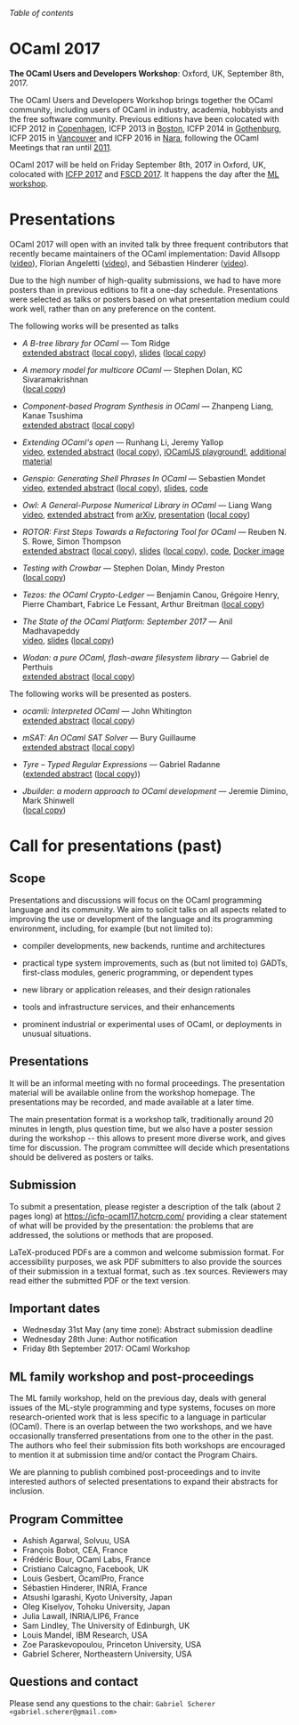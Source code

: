 <!-- ((! set title 2017 !)) -->

*Table of contents*

OCaml 2017
==========

**The OCaml Users and Developers Workshop**: Oxford, UK, September 8th, 2017.

The OCaml Users and Developers Workshop brings together the OCaml
community, including users of OCaml in industry, academia, hobbyists
and the free software community.  Previous editions have been
colocated with ICFP 2012 in [Copenhagen](http://oud.ocaml.org/2012/),
ICFP 2013 in [Boston](../2013), ICFP 2014 in [Gothenburg](../2014),
ICFP 2015 in [Vancouver](../2015) and ICFP 2016 in [Nara](../2016),
following the OCaml Meetings that ran until [2011](../2011).

OCaml 2017 will be held on Friday September 8th, 2017 in Oxford, UK,
colocated with [ICFP 2017](http://conf.researchr.org/home/icfp-2017)
and [FSCD 2017](http://www.cs.ox.ac.uk/conferences/fscd2017/). It
happens the day after the [ML
workshop](http://www.mlworkshop.org/ml2017).


Presentations
=============

OCaml 2017 will open with an invited talk by three frequent
contributors that recently became maintainers of the OCaml
implementation: David Allsopp
([video](https://www.youtube.com/watch?v=10OQHsnyg64&index=2&list=TLGGpj_CrU7rr7MxMjAxMjAxOA)),
Florian Angeletti
([video](https://www.youtube.com/watch?v=HOfdGDSypP4&list=TLGGpj_CrU7rr7MxMjAxMjAxOA&index=5)),
and Sébastien Hinderer
([video](https://www.youtube.com/watch?v=SvnyQWZkHS8&list=TLGGpj_CrU7rr7MxMjAxMjAxOA&index=1)).

Due to the high number of high-quality submissions, we had to have
more posters than in previous editions to fit a one-day
schedule. Presentations were selected as talks or posters based on
what presentation medium could work well, rather than on any
preference on the content.

The following works will be presented as talks

- _A B-tree library for OCaml_ —
  Tom Ridge  
  [extended abstract](http://www.tom-ridge.com/resources/doc/ocaml_2017.pdf)
  ([local copy](extended-abstract__2017__tom-ridge__a-b-tree-library-for-ocaml.pdf)),
  [slides](http://www.tom-ridge.com/resources/ocaml_2017_slides.pdf)
  ([local copy](slides__2017__tom-ridge__a-b-tree-library-for-ocaml.pdf))

- _A memory model for multicore OCaml_ —
  Stephen Dolan, KC Sivaramakrishnan  
  ([local copy](extended-abstract__2017__stephen-dolan_kc-sivaramakrishnan__a-memory-model-for-multicore-ocaml.pdf))

- _Component-based Program Synthesis in OCaml_ —
  Zhanpeng Liang, Kanae Tsushima  
  [extended abstract](http://www-scf.usc.edu/~zhanpenl/prog_syn.pdf)
  ([local copy](extended-abstract__2017__zhanpeng-liang_kanae-tsushima__component-based-program-synthesis-in-ocaml.pdf))

- _Extending OCaml's open_ —
  Runhang Li, Jeremy Yallop  
  [video](https://www.youtube.com/watch?v=rxCMop-dTuc&index=4&list=TLGGpj_CrU7rr7MxMjAxMjAxOA),
  [extended abstract](https://www.cl.cam.ac.uk/~jdy22/papers/extending-ocamls-open.pdf)
  ([local copy](extended-abstract__2017__runhang-li_jeremy-yallop__extending-ocaml-s-open.pdf)),
  [iOCamlJS playground!](http://ocamllabs.io/iocamljs/open-struct.html),
  [additional material](https://github.com/objmagic/ocaml-workshop-17-open-ext-talk)

- _Genspio: Generating Shell Phrases In OCaml_ —
  Sebastien Mondet  
  [video](https://www.youtube.com/watch?v=prwLcBUoYiA&index=3&list=TLGGpj_CrU7rr7MxMjAxMjAxOA),
  [extended abstract](http://wr.mondet.org/paper/smondet-genspio-ocaml17.pdf)
  ([local copy](extended-abstract__2017__sebastien-mondet__genspio-generating-shell-phrases-in-ocaml.pdf)),
  [slides](http://wr.mondet.org/slides/OCaml2017-Genspio/),
  [code](https://github.com/hammerlab/genspio)

- _Owl: A General-Purpose Numerical Library in OCaml_ —
  Liang Wang  
  [video](https://www.youtube.com/watch?v=Jyv3tJD1N3o&index=7&list=TLGGpj_CrU7rr7MxMjAxMjAxOA),
  [extended abstract](https://arxiv.org/pdf/1707.09616) from [arXiv](https://arxiv.org/abs/1707.09616),
  [presentation](https://docs.google.com/presentation/d/1A-7KiQLot3X2lLyZntrFGxsxaNir0g_2TlruBP4W2Uc/)
  ([local copy](slides__2017__liang_wang__owl-a-general-purpose-numerical-library-in-ocaml.pdf))

- _ROTOR: First Steps Towards a Refactoring Tool for OCaml_ —
  Reuben N. S. Rowe, Simon Thompson  
  [extended abstract](https://www.cs.kent.ac.uk/people/staff/rnsr/docs/rotor_ocaml-17_abstract.pdf)
  ([local copy](extended-abstract__2017__reuben-rowe_simon-thompson__rotor-first-steps-towards-a-refactoring-tool-for-ocaml.pdf)),
  [slides](https://www.cs.kent.ac.uk/people/staff/rnsr/docs/ocaml_2017_slides.pdf)
  ([local copy](slides__2017__reuben-rowe_simon-thompson__rotor-first-steps-towards-a-refactoring-tool-for-ocaml.pdf)),
  [code](https://gitlab.com/trustworthy-refactoring/), [Docker image](https://hub.docker.com/r/reubenrowe/ocaml-rotor)

- _Testing with Crowbar_ —
  Stephen Dolan, Mindy Preston  
  ([local copy](extended-abstract__2017__stephen-dolan_mindy-preston__testing-with-crowbar.pdf))

- _Tezos: the OCaml Crypto-Ledger_ —
  Benjamin Canou, Grégoire Henry, Pierre Chambart, Fabrice Le Fessant, Arthur Breitman
  ([local copy](extended-abstract__2017__benjamin-canou_gregoire-henry_pierre-chambart_fabrice-le-fessant_arthur-breitman__tezos-the-ocaml-crypto-ledger.pdf))

- _The State of the OCaml Platform: September 2017_ —
  Anil Madhavapeddy  
  [video](https://www.youtube.com/watch?v=y-1Zrzdd9KM&index=6&list=TLGGpj_CrU7rr7MxMjAxMjAxOA),
  [slides](https://speakerdeck.com/avsm/ocaml-platform-2017)
  ([local copy](slides__2017__anil-madhavapeddy__the-state-of-the-ocaml-platform-september-2017.pdf))

- _Wodan: a pure OCaml, flash-aware filesystem library_ —
  Gabriel de Perthuis  
  [extended abstract](https://g2p.github.io/research/wodan.pdf)
  ([local copy](extended-abstract__2017__gabriel-de-perthuis__wodan-a-pure-ocaml-flash-aware-filesystem-library.pdf))

The following works will be presented as posters.

- _ocamli: Interpreted OCaml_ —
  John Whitington  
  [extended abstract](http://www.cs.le.ac.uk/people/jw642/ocamlworkshop.pdf)
  ([local copy](extended-abstract__2017__john_whitington__ocamli-interpreted-ocaml.pdf))

- _mSAT: An OCaml SAT Solver_ —
  Bury Guillaume  
  [extended abstract](https://gbury.eu/public/papers/icfp2017_msat.pdf)
  ([local copy](extended-abstract__2017__guillaume-bury__msat-an-ocaml-sat-solver.pdf))

- _Tyre – Typed Regular Expressions_ —
  Gabriel Radanne  
  ([extended abstract](https://www.irif.fr/~gradanne/papers/tyre/abstract.pdf)
   ([local copy](extended-abstract__2017__gabriel-radanne__tyre-typed-regular-expressions.pdf)))

- _Jbuilder: a modern approach to OCaml development_ —
  Jeremie Dimino, Mark Shinwell  
  ([local copy](extended-abstract__2017__jeremie-dimino_mark-shinwell__jbuilder-a-modern-approach-to-ocaml-development.pdf))


Call for presentations (past)
=============================

Scope
-----

Presentations and discussions will focus on the OCaml
programming language and its community. We aim to solicit talks
on all aspects related to improving the use or development of
the language and its programming environment, including, for
example (but not limited to):

- compiler developments, new backends, runtime and architectures

- practical type system improvements, such as (but not
  limited to) GADTs, first-class modules, generic programming,
  or dependent types

- new library or application releases, and their design
  rationales

- tools and infrastructure services, and their enhancements

- prominent industrial or experimental uses of OCaml, or
  deployments in unusual situations.

Presentations
-------------

It will be an informal meeting with no formal proceedings. The
presentation material will be available online from the workshop
homepage. The presentations may be recorded, and made available
at a later time.

The main presentation format is a workshop talk, traditionally
around 20 minutes in length, plus question time, but we also
have a poster session during the workshop -- this allows to
present more diverse work, and gives time for discussion. The
program committee will decide which presentations should be
delivered as posters or talks.

Submission
----------

To submit a presentation, please register a description of the
talk (about 2 pages long) at <https://icfp-ocaml17.hotcrp.com/>
providing a clear statement of what will be provided by the
presentation: the problems that are addressed, the solutions or
methods that are proposed.

LaTeX-produced PDFs are a common and welcome submission
format. For accessibility purposes, we ask PDF submitters to
also provide the sources of their submission in a textual
format, such as .tex sources. Reviewers may read either the
submitted PDF or the text version.

Important dates
---------------

- Wednesday 31st May (any time zone): Abstract submission deadline
- Wednesday 28th June: Author notification
- Friday 8th September 2017: OCaml Workshop

ML family workshop and post-proceedings
---------------------------------------

The ML family workshop, held on the previous day, deals with
general issues of the ML-style programming and type systems,
focuses on more research-oriented work that is less specific to
a language in particular (OCaml). There is an overlap between
the two workshops, and we have occasionally transferred
presentations from one to the other in the past. The authors who
feel their submission fits both workshops are encouraged to
mention it at submission time and/or contact the Program Chairs.

We are planning to publish combined post-proceedings and to
invite interested authors of selected presentations to expand
their abstracts for inclusion.

Program Committee
-----------------

- Ashish Agarwal, Solvuu, USA
- François Bobot, CEA, France
- Frédéric Bour, OCaml Labs, France
- Cristiano Calcagno, Facebook, UK
- Louis Gesbert, OcamlPro, France
- Sébastien Hinderer, INRIA, France
- Atsushi Igarashi, Kyoto University, Japan
- Oleg Kiselyov, Tohoku University, Japan
- Julia Lawall, INRIA/LIP6, France
- Sam Lindley, The University of Edinburgh, UK
- Louis Mandel, IBM Research, USA
- Zoe Paraskevopoulou, Princeton University, USA
- Gabriel Scherer, Northeastern University, USA

Questions and contact
---------------------

Please send any questions to the chair:
`Gabriel Scherer <gabriel.scherer@gmail.com>`
